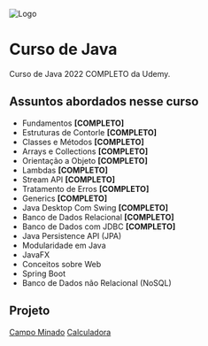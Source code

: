 ![Logo](https://freelogopng.com/images/all_img/1683006915udemy-logo-white.png)

# Curso de Java

Curso de Java 2022 COMPLETO da Udemy.

## Assuntos abordados nesse curso

- Fundamentos **[COMPLETO]**
- Estruturas de Contorle **[COMPLETO]**
- Classes e Métodos **[COMPLETO]**
- Arrays e Collections **[COMPLETO]**
- Orientação a Objeto **[COMPLETO]**
- Lambdas **[COMPLETO]**
- Stream API **[COMPLETO]**
- Tratamento de Erros **[COMPLETO]**
- Generics **[COMPLETO]**
- Java Desktop Com Swing **[COMPLETO]**
- Banco de Dados Relacional **[COMPLETO]**
- Banco de Dados com JDBC **[COMPLETO]**
- Java Persistence API (JPA)
- Modularidade em Java
- JavaFX
- Conceitos sobre Web
- Spring Boot
- Banco de Dados não Relacional (NoSQL)
  

## Projeto

[Campo Minado](https://github.com/EduardoAlvez/CampoMinado)
[Calculadora](https://github.com/EduardoAlvez/Calculadora)




